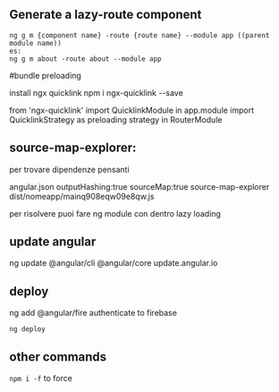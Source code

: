 ## Generate a lazy-route component
```
ng g m {component name} -route {route name} --module app ((parent module name))
es: 
ng g m about -route about --module app
```

#bundle preloading

install ngx quicklink
npm i ngx-quicklink --save

from 'ngx-quicklink'
import QuicklinkModule in app.module
import QuicklinkStrategy as preloading strategy in RouterModule 

## source-map-explorer:
per trovare dipendenze pensanti

angular.json
outputHashing:true
sourceMap:true
source-map-explorer dist/nomeapp/mainq908eqw09e8qw.js

per risolvere puoi fare ng module con dentro lazy loading

## update angular
ng update @angular/cli @angular/core
update.angular.io

## deploy
ng add @angular/fire
authenticate to firebase
```
ng deploy
```

## other commands
`npm i -f` to force